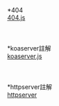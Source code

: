 *404
<br>
[404.js](https://github.com/mauriceaaa/ws108a/blob/master/midterm/app%20copy.js)
<br>
<br>
<br>
<br>
*koaserver註解
<br>
[koaserver.js](https://github.com/mauriceaaa/ws108a/blob/master/midterm/404.js)
<br>
<br>
<br>
<br>
*httpserver註解
<br>
[httpserver](https://github.com/mauriceaaa/ws108a/blob/master/midterm/httpServer.js)
